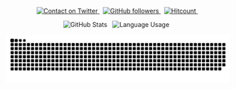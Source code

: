 <p align="center">
  <a href="https://twitter.com/idealeer">
  <img alt="Contact on Twitter" src="https://img.shields.io/badge/-@idealeer-0088CC?style=flat&logo=Twitter"/img>
  </a> &nbsp
  <a href="https://github.com/idealeer?tab=followers">
  <img alt="GitHub followers" src="https://img.shields.io/github/followers/idealeer?label=GitHub%20Followers&style=social"> 
  </a> &nbsp
  <a href="https://github.com/idealeer">
  <img alt="Hitcount" src="https://hits.seeyoufarm.com/api/count/incr/badge.svg?url=https%3A%2F%2Fgithub.com%2Fidealeer&count_bg=%2300AEFF&title_bg=%23000000&icon=&icon_color=%23E7E7E7&title=Profile%20Views&#58;&edge_flat=false">
  </a> &nbsp
</p>
<p align="center">
  <img alt="GitHub Stats" src="https://github-readme-stats-git-masterrstaa-rickstaa.vercel.app/api?username=idealeer&count_private=true&theme=chartreuse-dark&show_icons=true&hide_border=true&hide_title=true"> &nbsp
  <img alt="Language Usage" src="https://github-readme-stats-git-masterrstaa-rickstaa.vercel.app/api/top-langs/?username=idealeer&count_private=true&theme=chartreuse-dark&hide_border=true&layout=compact&langs_count=10"> &nbsp
</p>

<picture>
  <source media="(prefers-color-scheme: dark)" srcset="https://raw.githubusercontent.com/idealeer/idealeer/snake/github-contribution-grid-snake-dark.svg">
  <source media="(prefers-color-scheme: light)" srcset="https://raw.githubusercontent.com/idealeer/idealeer/snake/github-contribution-grid-snake.svg">
  <img alt="github contribution grid snake animation" src="https://raw.githubusercontent.com/idealeer/idealeer/snake/github-contribution-grid-snake.svg">
</picture>
